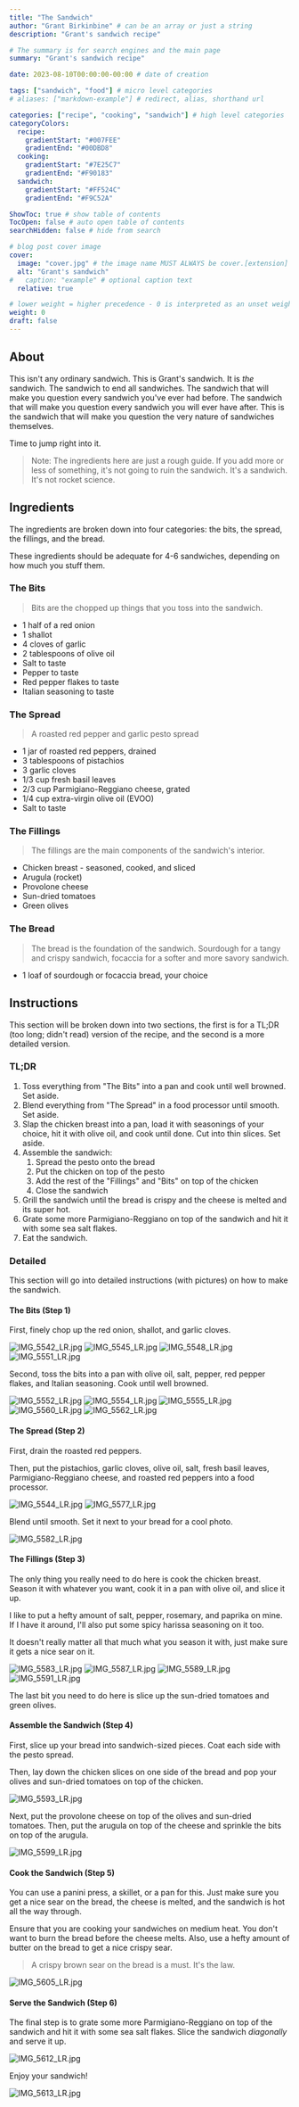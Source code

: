 ```yaml
---
title: "The Sandwich"
author: "Grant Birkinbine" # can be an array or just a string
description: "Grant's sandwich recipe"

# The summary is for search engines and the main page
summary: "Grant's sandwich recipe"

date: 2023-08-10T00:00:00-00:00 # date of creation

tags: ["sandwich", "food"] # micro level categories
# aliases: ["markdown-example"] # redirect, alias, shorthand url

categories: ["recipe", "cooking", "sandwich"] # high level categories
categoryColors:
  recipe:
    gradientStart: "#007FEE"
    gradientEnd: "#00DBD8"
  cooking:
    gradientStart: "#7E25C7"
    gradientEnd: "#F90183"
  sandwich:
    gradientStart: "#FF524C"
    gradientEnd: "#F9C52A"

ShowToc: true # show table of contents
TocOpen: false # auto open table of contents
searchHidden: false # hide from search

# blog post cover image
cover:
  image: "cover.jpg" # the image name MUST ALWAYS be cover.[extension]
  alt: "Grant's sandwich"
#   caption: "example" # optional caption text
  relative: true

# lower weight = higher precedence - 0 is interpreted as an unset weight
weight: 0
draft: false
---
```


## About

This isn't any ordinary sandwich. This is Grant's sandwich. It is *the* sandwich. The sandwich to end all sandwiches. The sandwich that will make you question every sandwich you've ever had before. The sandwich that will make you question every sandwich you will ever have after. This is the sandwich that will make you question the very nature of sandwiches themselves.

Time to jump right into it.

> Note: The ingredients here are just a rough guide. If you add more or less of something, it's not going to ruin the sandwich. It's a sandwich. It's not rocket science.

## Ingredients

The ingredients are broken down into four categories: the bits, the spread, the fillings, and the bread.

These ingredients should be adequate for 4-6 sandwiches, depending on how much you stuff them.

### The Bits

> Bits are the chopped up things that you toss into the sandwich.

- 1 half of a red onion
- 1 shallot
- 4 cloves of garlic
- 2 tablespoons of olive oil
- Salt to taste
- Pepper to taste
- Red pepper flakes to taste
- Italian seasoning to taste

### The Spread

> A roasted red pepper and garlic pesto spread

- 1 jar of roasted red peppers, drained
- 3 tablespoons of pistachios
- 3 garlic cloves
- 1/3 cup fresh basil leaves
- 2/3 cup Parmigiano-Reggiano cheese, grated
- 1/4 cup extra-virgin olive oil (EVOO)
- Salt to taste

### The Fillings

> The fillings are the main components of the sandwich's interior.

- Chicken breast - seasoned, cooked, and sliced
- Arugula (rocket)
- Provolone cheese
- Sun-dried tomatoes
- Green olives

### The Bread

> The bread is the foundation of the sandwich. Sourdough for a tangy and crispy sandwich, focaccia for a softer and more savory sandwich.

- 1 loaf of sourdough or focaccia bread, your choice

## Instructions

This section will be broken down into two sections, the first is for a TL;DR (too long; didn't read) version of the recipe, and the second is a more detailed version.

### TL;DR

1. Toss everything from "The Bits" into a pan and cook until well browned. Set aside.
2. Blend everything from "The Spread" in a food processor until smooth. Set aside.
3. Slap the chicken breast into a pan, load it with seasonings of your choice, hit it with olive oil, and cook until done. Cut into thin slices. Set aside.
4. Assemble the sandwich:
    1. Spread the pesto onto the bread
    2. Put the chicken on top of the pesto
    3. Add the rest of the "Fillings" and "Bits" on top of the chicken
    4. Close the sandwich
5. Grill the sandwich until the bread is crispy and the cheese is melted and its super hot.
6. Grate some more Parmigiano-Reggiano on top of the sandwich and hit it with some sea salt flakes.
7. Eat the sandwich.

### Detailed

This section will go into detailed instructions (with pictures) on how to make the sandwich.

#### The Bits (Step 1)

First, finely chop up the red onion, shallot, and garlic cloves.

![IMG_5542_LR.jpg](IMG_5542_LR.jpg)
![IMG_5545_LR.jpg](IMG_5545_LR.jpg)
![IMG_5548_LR.jpg](IMG_5548_LR.jpg)
![IMG_5551_LR.jpg](IMG_5551_LR.jpg)

Second, toss the bits into a pan with olive oil, salt, pepper, red pepper flakes, and Italian seasoning. Cook until well browned.

![IMG_5552_LR.jpg](IMG_5552_LR.jpg)
![IMG_5554_LR.jpg](IMG_5554_LR.jpg)
![IMG_5555_LR.jpg](IMG_5555_LR.jpg)
![IMG_5560_LR.jpg](IMG_5560_LR.jpg)
![IMG_5562_LR.jpg](IMG_5562_LR.jpg)

#### The Spread (Step 2)

First, drain the roasted red peppers.

Then, put the pistachios, garlic cloves, olive oil, salt, fresh basil leaves, Parmigiano-Reggiano cheese, and roasted red peppers into a food processor.

![IMG_5544_LR.jpg](IMG_5544_LR.jpg)
![IMG_5577_LR.jpg](IMG_5577_LR.jpg)

Blend until smooth. Set it next to your bread for a cool photo.

![IMG_5582_LR.jpg](IMG_5582_LR.jpg)

#### The Fillings (Step 3)

The only thing you really need to do here is cook the chicken breast. Season it with whatever you want, cook it in a pan with olive oil, and slice it up.

I like to put a hefty amount of salt, pepper, rosemary, and paprika on mine. If I have it around, I'll also put some spicy harissa seasoning on it too.

It doesn't really matter all that much what you season it with, just make sure it gets a nice sear on it.

![IMG_5583_LR.jpg](IMG_5583_LR.jpg)
![IMG_5587_LR.jpg](IMG_5587_LR.jpg)
![IMG_5589_LR.jpg](IMG_5589_LR.jpg)
![IMG_5591_LR.jpg](IMG_5591_LR.jpg)

The last bit you need to do here is slice up the sun-dried tomatoes and green olives.

#### Assemble the Sandwich (Step 4)

First, slice up your bread into sandwich-sized pieces. Coat each side with the pesto spread.

Then, lay down the chicken slices on one side of the bread and pop your olives and sun-dried tomatoes on top of the chicken.

![IMG_5593_LR.jpg](IMG_5593_LR.jpg)

Next, put the provolone cheese on top of the olives and sun-dried tomatoes. Then, put the arugula on top of the cheese and sprinkle the bits on top of the arugula.

![IMG_5599_LR.jpg](IMG_5599_LR.jpg)

#### Cook the Sandwich (Step 5)

You can use a panini press, a skillet, or a pan for this. Just make sure you get a nice sear on the bread, the cheese is melted, and the sandwich is hot all the way through.

Ensure that you are cooking your sandwiches on medium heat. You don't want to burn the bread before the cheese melts. Also, use a hefty amount of butter on the bread to get a nice crispy sear.

> A crispy brown sear on the bread is a must. It's the law.

![IMG_5605_LR.jpg](IMG_5605_LR.jpg)

#### Serve the Sandwich (Step 6)

The final step is to grate some more Parmigiano-Reggiano on top of the sandwich and hit it with some sea salt flakes. Slice the sandwich *diagonally* and serve it up.

![IMG_5612_LR.jpg](IMG_5612_LR.jpg)

Enjoy your sandwich!

![IMG_5613_LR.jpg](IMG_5613_LR.jpg)
